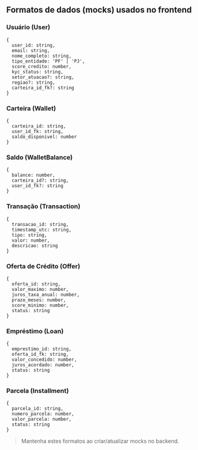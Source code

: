 ## Formatos de dados (mocks) usados no frontend

### Usuário (User)
```
{
  user_id: string,
  email: string,
  nome_completo: string,
  tipo_entidade: 'PF' | 'PJ',
  score_credito: number,
  kyc_status: string,
  setor_atuacao?: string,
  regiao?: string,
  carteira_id_fk?: string
}
```

### Carteira (Wallet)
```
{
  carteira_id: string,
  user_id_fk: string,
  saldo_disponivel: number
}
```

### Saldo (WalletBalance)
```
{
  balance: number,
  carteira_id?: string,
  user_id_fk?: string
}
```

### Transação (Transaction)
```
{
  transacao_id: string,
  timestamp_utc: string,
  tipo: string,
  valor: number,
  descricao: string
}
```

### Oferta de Crédito (Offer)
```
{
  oferta_id: string,
  valor_maximo: number,
  juros_taxa_anual: number,
  prazo_meses: number,
  score_minimo: number,
  status: string
}
```

### Empréstimo (Loan)
```
{
  emprestimo_id: string,
  oferta_id_fk: string,
  valor_concedido: number,
  juros_acordado: number,
  status: string
}
```

### Parcela (Installment)
```
{
  parcela_id: string,
  numero_parcela: number,
  valor_parcela: number,
  status: string
}
```

> Mantenha estes formatos ao criar/atualizar mocks no backend.
